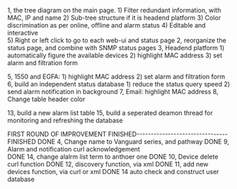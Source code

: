 1, the tree diagram on the main page. 
	1)	Filter redundant information, with MAC, IP and name 
	2)	Sub-tree structure if it is headend platform 
	3)	Color discrimination as per online, offline and alarm status
	4)	Editable and interactive  
	5)	Right or left click to go to each web-ui and status page 
2, reorganize the status page, and combine with SNMP status pages
3, Headend platform
	1)	automatically figure the available devices
	2)	highlight MAC address
	3)	set alarm and filtration form 

5, 1550 and EGFA:
	1)	highlight MAC address
	2)	set alarm and filtration form 
6, build an independent status database
	1)	reduce the status query speed
	2)	send alarm notification in background 
7, Email: highlight MAC address 
8, Change table header color 

13, build a new alarm list table
15, build a seperated deamon thread for monitoring and refreshing the database 

  

FIRST ROUND OF IMPROVEMENT
FINISHED--------------------------------FINISHED
DONE 4, Change name to Vanguard series, and pathway
DONE 9, Alarm and notification curl acknowledgement  
DONE 14, change alalrm list term to anthoer one 
DONE 10, Device delete curl function 
DONE 12, discovery function, via xml 
DONE 11, add new devices function, via curl or xml
DONE 14 auto check and construct user database 